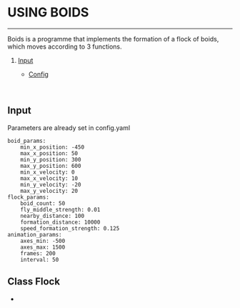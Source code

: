 # USING BOIDS
---------------

Boids is a programme that implements the formation of a flock of boids, which moves according to 3 functions.

1. [Input](#input)

	* [Config](#config)





<br>

## <a id="Input"></a>Input

Parameters are already set in config.yaml

```
boid_params:
    min_x_position: -450
    max_x_position: 50
    min_y_position: 300
    max_y_position: 600
    min_x_velocity: 0
    max_x_velocity: 10
    min_y_velocity: -20
    max_y_velocity: 20
flock_params:
    boid_count: 50
    fly_middle_strength: 0.01
    nearby_distance: 100
    formation_distance: 10000
    speed_formation_strength: 0.125
animation_params:
    axes_min: -500
    axes_max: 1500
    frames: 200
    interval: 50
```


## Class Flock

* 

